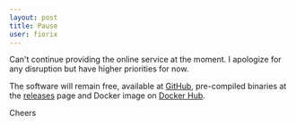 ```yaml
---
layout: post
title: Pause
user: fiorix
---
```


Can't continue providing the online service at the moment. I apologize for
any disruption but have higher priorities for now.

The software will remain free, available at [GitHub](https://github.com/fiorix/freegeoip),
pre-compiled binaries at the [releases](https://github.com/fiorix/freegeoip/releases)
page and Docker image on [Docker Hub](https://hub.docker.com/r/fiorix/freegeoip/).

Cheers
